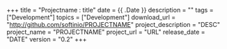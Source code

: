 +++
title = "Projectname : title"
date = {{ .Date }}
description = ""
tags = ["Development"]
topics = ["Development"]
download_url = "http://github.com/softinio/PROJECTNAME"
project_description = "DESC"
project_name = "PROJECTNAME"
project_url = "URL"
release_date = "DATE"
version = "0.2"
+++

